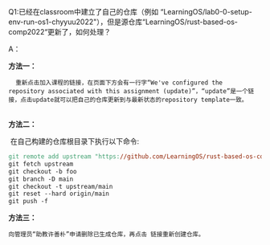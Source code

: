 Q1:已经在classroom中建立了自己的仓库（例如 “LearningOS/lab0-0-setup-env-run-os1-chyyuu2022"），但是源仓库“LearningOS/rust-based-os-comp2022“更新了，如何处理？

A：

**方法一：**

      重新点击加入课程的链接，在页面下方会有一行字“We've configured the repository associated with this assignment (update)”，“update”是一个链接，点击update就可以把自己的仓库更新到与最新状态的repository template一致。

​      
**方法二：**

​     在自己构建的仓库根目录下执行以下命令:

```makefile
git remote add upstream "https://github.com/LearningOS/rust-based-os-comp2022.git"
git fetch upstream
git checkout -b foo
git branch -D main
git checkout -t upstream/main
git reset --hard origin/main
git push -f
```

**方法三：**
  
    向管理员“助教许善朴”申请删除已生成仓库，再点击 链接重新创建仓库。
